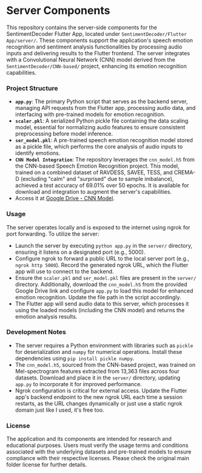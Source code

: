#  Server Components

This repository contains the server-side components for the SentimentDecoder Flutter App, located under `SentimentDecoder/Flutter App/server/`. These components support the application's speech emotion recognition and sentiment analysis functionalities by processing audio inputs and delivering results to the Flutter frontend. The server integrates with a Convolutional Neural Network (CNN) model derived from the `SentimentDecoder/CNN-based/` project, enhancing its emotion recognition capabilities.

### Project Structure
- **`app.py`**: The primary Python script that serves as the backend server, managing API requests from the Flutter app, processing audio data, and interfacing with pre-trained models for emotion recognition.
- **`scaler.pkl`**: A serialized Python pickle file containing the data scaling model, essential for normalizing audio features to ensure consistent preprocessing before model inference.
- **`ser_model.pkl`**: A pre-trained speech emotion recognition model stored as a pickle file, which performs the core analysis of audio inputs to identify emotions.
- **`CNN Model Integration`**: The repository leverages the `cnn_model.h5` from the CNN-based Speech Emotion Recognition project. This model, trained on a combined dataset of RAVDESS, SAVEE, TESS, and CREMA-D (excluding "calm" and "surprised" due to sample imbalance), achieved a test accuracy of 69.01% over 50 epochs. It is available for download and integration to augment the server's capabilities.
- Access it at [Google Drive - CNN Model](https://drive.google.com/file/d/1WLBT9jHYIqRV51JURt9rl2Eh6JsSLov4/view?usp=drive_link).

### Usage
The server operates locally and is exposed to the internet using ngrok for port forwarding. To utilize the server:
- Launch the server by executing `python app.py` in the `server/` directory, ensuring it listens on a designated port (e.g., 5000).
- Configure ngrok to forward a public URL to the local server port (e.g., `ngrok http 5000`). Record the generated ngrok URL, which the Flutter app will use to connect to the backend.
- Ensure the `scaler.pkl` and `ser_model.pkl` files are present in the `server/` directory. Additionally, download the `cnn_model.h5` from the provided Google Drive link and configure `app.py` to load this model for enhanced emotion recognition. Update the file path in the script accordingly.
- The Flutter app will send audio data to this server, which processes it using the loaded models (including the CNN model) and returns the emotion analysis results.

### Development Notes
- The server requires a Python environment with libraries such as `pickle` for deserialization and `numpy` for numerical operations. Install these dependencies using `pip install pickle numpy`.
- The `cnn_model.h5`, sourced from the CNN-based project, was trained on Mel-spectrogram features extracted from 13,363 files across four datasets. Download and place it in the `server/` directory, updating `app.py` to incorporate it for improved performance.
- Ngrok configuration is critical for external access. Update the Flutter app's backend endpoint to the new ngrok URL each time a session restarts, as the URL changes dynamically or just use a static ngrok domain just like I used, it's free too.

### License
The application and its components are intended for research and educational purposes. Users must verify the usage terms and conditions associated with the underlying datasets and pre-trained models to ensure compliance with their respective licenses. Please check the original main folder license for further details.

